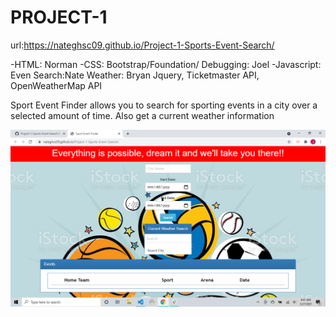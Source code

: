 #   PROJECT-1

url:https://nateghsc09.github.io/Project-1-Sports-Event-Search/

-HTML: Norman
-CSS: Bootstrap/Foundation/ Debugging: Joel
-Javascript: Even Search:Nate  Weather: Bryan
Jquery, Ticketmaster API, OpenWeatherMap API

Sport Event Finder allows you to search for sporting events in a city over a selected amount of time. Also get a current weather information

<img src="./images/screenshot.png"></img>
